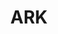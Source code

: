 ---
title: ARK
crosslinks:
- playarkservers
- arkps4
- SurviveTogether
- ARKone
- arkextinctioncore
- arkROK
- ARK_pc
- Ark_PS4_Community
- TekTierServer
- ArkMutations
- DivineSands
- AGOArk
- me_irl
- ArkEcosystem
- playark
- REEEEEEEEEE
- TheArkofWar
- nocontext
- arkmodding
---